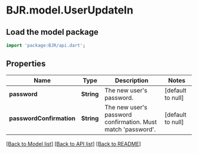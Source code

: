 # BJR.model.UserUpdateIn

## Load the model package
```dart
import 'package:BJR/api.dart';
```

## Properties
Name | Type | Description | Notes
------------ | ------------- | ------------- | -------------
**password** | **String** | The new user&#39;s password. | [default to null]
**passwordConfirmation** | **String** | The new user&#39;s password confirmation. Must match &#39;password&#39;. | [default to null]

[[Back to Model list]](../README.md#documentation-for-models) [[Back to API list]](../README.md#documentation-for-api-endpoints) [[Back to README]](../README.md)


